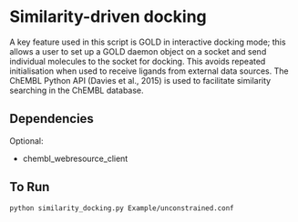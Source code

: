 # Similarity-driven docking

A key feature used in this script is GOLD in interactive docking mode;
this allows a user to set up a GOLD daemon object on a socket and send individual molecules to the socket for docking.
This avoids repeated initialisation when used to receive ligands from external data sources.
The ChEMBL Python API (Davies et al., 2015) is used to facilitate similarity searching in the ChEMBL database.

## Dependencies

Optional:

- chembl_webresource_client

## To Run
```bash
python similarity_docking.py Example/unconstrained.conf
```
